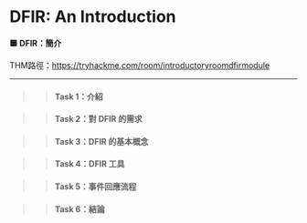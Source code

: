 # DFIR: An Introduction

**🟦 DFIR：簡介**

THM路徑：https://tryhackme.com/room/introductoryroomdfirmodule

---

>> #### Task 1：介紹

>> #### Task 2：對 DFIR 的需求

>> #### Task 3：DFIR 的基本概念

>> #### Task 4：DFIR 工具

>> #### Task 5：事件回應流程

>> #### Task 6：結論
